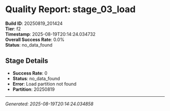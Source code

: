 # Quality Report: stage_03_load

**Build ID**: 20250819_201424  
**Tier**: f2  
**Timestamp**: 2025-08-19T20:14:24.034732  
**Overall Success Rate**: 0.0%  
**Status**: no_data_found

## Stage Details

- **Success Rate**: 0
- **Status**: no_data_found
- **Error**: Load partition not found
- **Partition**: 20250819

---
*Generated: 2025-08-19T20:14:24.034858*
